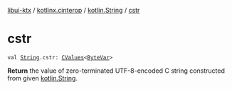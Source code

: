 [libui-ktx](../../index.md) / [kotlinx.cinterop](../index.md) / [kotlin.String](index.md) / [cstr](./cstr.md)

# cstr

`val `[`String`](https://kotlinlang.org/api/latest/jvm/stdlib/kotlin/-string/index.html)`.cstr: `[`CValues`](../-c-values/index.md)`<`[`ByteVar`](../-byte-var.md)`>`

**Return**
the value of zero-terminated UTF-8-encoded C string constructed from given [kotlin.String](https://kotlinlang.org/api/latest/jvm/stdlib/kotlin/-string/index.html).

